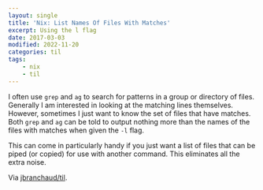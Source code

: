 ```yaml
---
layout: single
title: 'Nix: List Names Of Files With Matches'
excerpt: Using the l flag
date: 2017-03-03
modified: 2022-11-20
categories: til
tags:
    - nix
    - til
---
```


I often use `grep` and `ag` to search for patterns in a group or directory
of files. Generally I am interested in looking at the matching lines
themselves. However, sometimes I just want to know the set of files that
have matches. Both `grep` and `ag` can be told to output nothing more than
the names of the files with matches when given the `-l` flag.

This can come in particularly handy if you just want a list of files that
can be piped (or copied) for use with another command. This eliminates all
the extra noise.

Via [jbranchaud/til](https://github.com/jbranchaud/til).
